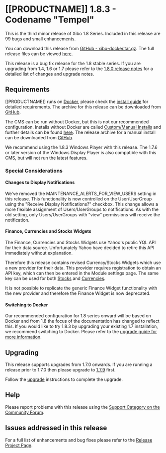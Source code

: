 <!--toc=getting_started-->

# [[PRODUCTNAME]] 1.8.3 - Codename "Tempel"

This is the third minor release of Xibo 1.8 Series. Included in this release are 99 bugs and small enhancements.

You can download this release from
[GitHub - xibo-docker.tar.gz](https://github.com/xibosignage/xibo-cms/releases/download/1.8.3/xibo-docker.tar.gz).
The full release files can be viewed [here](https://github.com/xibosignage/xibo-cms/releases/tag/1.8.3).

This release is a bug fix release for the 1.8 stable series. If you are upgrading from 1.4, 1.6 or 1.7 please refer 
to the [1.8.0 release notes](release_notes_1.8.0.html) for a detailed list of changes and upgrade notes.


## Requirements

[[PRODUCTNAME]] runs on [Docker](install_docker.html), please check the [install guide](install_cms.html) 
for detailed requirements. The archive for this release can be downloaded from 
[GitHub](https://github.com/xibosignage/xibo-docker/releases/tag/1.8.3).

The CMS can be run without Docker, but this is not our recommended configuration. Installs without
Docker are called [Custom/Manual Installs](manual_install.html) and further details can be found
[here](manual_install.html). The release archive for a manual install can be downloaded from
[GitHub](https://github.com/xibosignage/xibo-cms/releases/tag/1.8.3).

We recommend using the 1.8.3 Windows Player with this release. The 1.7.6 or
later version of the Windows Display Player is also compatible with this CMS,
but will not run the latest features.

### Special Considerations

#### Changes to Display Notifications
We've removed the MAINTENANCE_ALERTS_FOR_VIEW_USERS setting in this release. This functionality is now controlled
on the User/UserGroup using the "Receive Display Notifications?" checkbox. This change allows a more flexible assignment
of Users/UserGroups to notifications. As with the old setting, only Users/UserGroups with "view" permissions will
receive the notification.

#### Finance, Currencies and Stocks Widgets
The Finance, Currencies and Stocks Widgets use Yahoo's public YQL API for their data source. Unfortunately Yahoo have
decided to retire this API immediately without explanation.

Therefore this release contains revised Currency/Stocks Widgets which use a new provider for their data. This provider
requires registration to obtain an API key, which can then be entered in the Module settings page. The same key can 
be used for both [Stocks](media_module_stocks.html) and [Currencies](media_module_currencies.html).

It is not possible to replicate the generic Finance Widget functionality with the new provider and therefore the 
Finance Widget is now deprecated.

#### Switching to Docker
Our recommended configuration for 1.8 series onward will be based on Docker and from 1.8 the focus of 
the documentation has changed to reflect this. If you would like to try 1.8.3 by upgrading your existing 
1.7 installation, we recommend switching to Docker. Please refer to the 
[upgrade guide for more information](upgrade_switch_to_docker.html).


## Upgrading

This release supports upgrades from 1.7.0 onwards. If you are running a release
prior to 1.7.0 then please upgrade to [1.7.9](release_notes_1.7.9.html) first.

Follow the [upgrade](upgrade.html) instructions to complete the upgrade.

## Help

Please report problems with this release using the [Support Category on the
Community Forum](https://community.xibo.org.uk/c/support).

## Issues addressed in this release

For a full list of enhancements and bug fixes please refer to the 
[Release Project Page](https://github.com/xibosignage/xibo/issues?q=milestone%3A1.8.3+is%3Aclosed).
